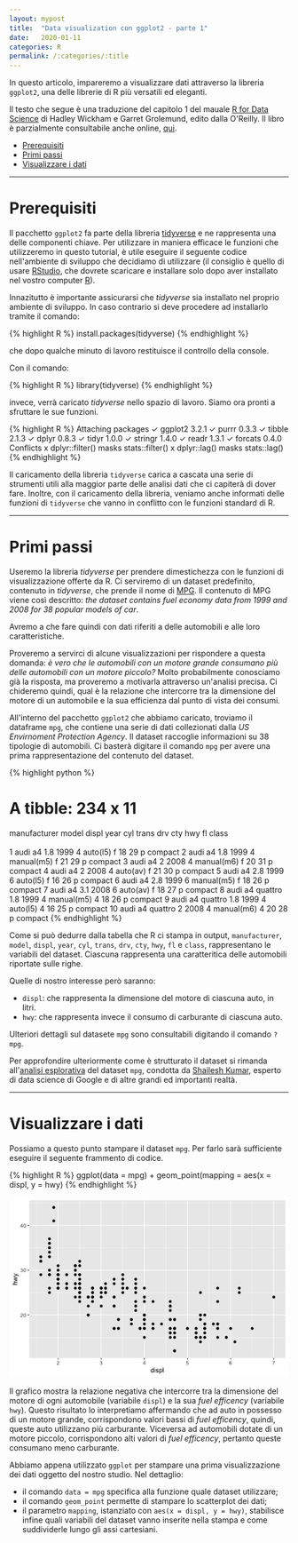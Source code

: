 ```yaml
---
layout: mypost
title:  "Data visualization con ggplot2 - parte 1"
date:   2020-01-11
categories: R
permalink: /:categories/:title
---
```


In questo articolo, impareremo a visualizzare dati attraverso la libreria `ggplot2`, una delle librerie di R più versatili ed eleganti.

Il testo che segue è una traduzione del capitolo 1 del mauale [R for Data Science][RForDataScienceLink] di Hadley Wickham e Garret Grolemund, edito dalla O'Reilly. Il libro è parzialmente consultabile anche online, [qui][RForDataScienceLinkOnline].
- [Prerequisiti](#prerequisiti)
- [Primi passi](#primi-passi)
- [Visualizzare i dati](#visualizzare-i-dati)

<hr>

Prerequisiti
============
Il pacchetto `ggplot2` fa parte della libreria [tidyverse][tidyverselink] e ne rappresenta una delle componenti chiave. Per utilizzare in maniera efficace le funzioni che utilizzeremo in questo tutorial, è utile eseguire il seguente codice nell'ambiente di sviluppo che decidiamo di utilizzare (il consiglio è quello di usare [RStudio][rstudiolink], che dovrete scaricare e installare solo dopo aver installato nel vostro computer [R][linguaggioRlink]).

Innazitutto è importante assicurarsi che _tidyverse_ sia installato nel proprio ambiente di sviluppo. In caso contrario si deve procedere ad installarlo tramite il comando:

{% highlight R %}
install.packages(tidyverse)
{% endhighlight %}

che dopo qualche minuto di lavoro restituisce il controllo della console.

Con il comando:

{% highlight R %}
library(tidyverse)
{% endhighlight %}

invece, verrà caricato _tidyverse_ nello spazio di lavoro. Siamo ora pronti a sfruttare le sue funzioni.

{% highlight R %}
Attaching packages
✓ ggplot2 3.2.1     ✓ purrr   0.3.3
✓ tibble  2.1.3     ✓ dplyr   0.8.3
✓ tidyr   1.0.0     ✓ stringr 1.4.0
✓ readr   1.3.1     ✓ forcats 0.4.0
Conflicts
x dplyr::filter() masks stats::filter()
x dplyr::lag()    masks stats::lag()
{% endhighlight %}

Il caricamento della libreria `tidyverse` carica a cascata una serie di strumenti utili alla maggior parte delle analisi dati che ci capiterà di dover fare. Inoltre, con il caricamento della libreria, veniamo anche informati delle funzioni di `tidyverse` che vanno in conflitto con le funzioni standard di R.

<hr>

Primi passi
===========
Useremo la libreria _tidyverse_ per prendere dimestichezza con le funzioni di visualizzazione offerte da R. Ci serviremo di un dataset predefinito, contenuto in _tidyverse_, che prende il nome di [MPG][datasetmpglink]. Il contenuto di MPG viene così descritto: _the dataset contains fuel economy data from 1999 and 2008 for 38 popular models of car_.

Avremo a che fare quindi con dati riferiti a delle automobili e alle loro caratteristiche.

Proveremo a servirci di alcune visualizzazioni per rispondere a questa domanda: _è vero che le automobili con un motore grande consumano più delle automobili con un motore piccolo?_ Molto probabilmente conosciamo già la risposta, ma proveremo a motivarla attraverso un'analisi precisa. Ci chideremo quindi, qual è la relazione che intercorre tra la dimensione del motore di un automobile e la sua efficienza dal punto di vista dei consumi.

All'interno del pacchetto `ggplot2` che abbiamo caricato, troviamo il dataframe `mpg`, che contiene una serie di dati collezionati dalla _US Envirnoment Protection Agency_. Il dataset raccoglie informazioni su 38 tipologie di automobili. Ci basterà digitare il comando `mpg` per avere una prima rappresentazione del contenuto del dataset.

{% highlight python %}
# A tibble: 234 x 11
   manufacturer model      displ  year   cyl trans      drv     cty   hwy fl    class  
   <chr>        <chr>      <dbl> <int> <int> <chr>      <chr> <int> <int> <chr> <chr>  
 1 audi         a4           1.8  1999     4 auto(l5)   f        18    29 p     compact
 2 audi         a4           1.8  1999     4 manual(m5) f        21    29 p     compact
 3 audi         a4           2    2008     4 manual(m6) f        20    31 p     compact
 4 audi         a4           2    2008     4 auto(av)   f        21    30 p     compact
 5 audi         a4           2.8  1999     6 auto(l5)   f        16    26 p     compact
 6 audi         a4           2.8  1999     6 manual(m5) f        18    26 p     compact
 7 audi         a4           3.1  2008     6 auto(av)   f        18    27 p     compact
 8 audi         a4 quattro   1.8  1999     4 manual(m5) 4        18    26 p     compact
 9 audi         a4 quattro   1.8  1999     4 auto(l5)   4        16    25 p     compact
10 audi         a4 quattro   2    2008     4 manual(m6) 4        20    28 p     compact
{% endhighlight %}

Come si può dedurre dalla tabella che R ci stampa in output, `manufacturer`, `model`, `displ`, `year`, `cyl`, `trans`, `drv`, `cty`, `hwy`, `fl` e `class`, rappresentano le variabili del dataset. Ciascuna rappresenta una caratteritica delle automobili riportate sulle righe.

Quelle di nostro interesse però saranno:

- `displ`: che rappresenta la dimensione del motore di ciascuna auto, in litri.
- `hwy`: che rappresenta invece il consumo di carburante di ciascuna auto.

Ulteriori dettagli sul datasete `mpg` sono consultabili digitando il comando `?mpg`.

Per approfondire ulteriormente come è strutturato il dataset si rimanda all'[analisi esplorativa][datasetmpglink] del dataset `mpg`, condotta da [Shailesh Kumar][KumarBioLink], esperto di data science di Google e di altre grandi ed importanti realtà.

<hr>

Visualizzare i dati
=====================
Possiamo a questo punto stampare il dataset `mpg`. Per farlo sarà sufficiente eseguire il seguente frammento di codice.

{% highlight R %}
ggplot(data = mpg) +
  geom_point(mapping = aes(x = displ, y = hwy)
{% endhighlight %}

![graph](/media/images/ggplot1.png)

Il grafico mostra la relazione negativa che intercorre tra la dimensione del motore di ogni automobile (variabile `displ`) e la sua _fuel efficency_ (variabile `hwy`). Questo risultato lo interpretiamo affermando che ad auto in possesso di un motore grande, corrispondono valori bassi di _fuel efficency_, quindi, queste auto utilizzano più carburante. Viceversa ad automobili dotate di un motore piccolo, corrispondono alti valori di _fuel efficency_, pertanto queste consumano meno carburante.

Abbiamo appena utilizzato `ggplot` per stampare una prima visualizzazione dei dati oggetto del nostro studio. Nel dettaglio:
- il comando `data = mpg` specifica alla funzione quale dataset utilizzare;
- il comando `geom_point` permette di stampare lo scatterplot dei dati;
- il parametro `mapping`, istanziato con `aes(x = displ, y = hwy)`, stabilisce infine quali variabili del dataset vanno inserite nella stampa e come suddividerle lungo gli assi cartesiani.

[KumarBioLink]: https://research.google/people/ShaileshKumar/
[datasetmpglink]: https://rpubs.com/shailesh/mpg-exploration
[linguaggioRlink]: https://cran.r-project.org/
[RForDataScienceLink]: https://www.oreilly.com/library/view/r-for-data/9781491910382/
[RForDataScienceLinkOnline]: https://r4ds.had.co.nz/
[tidyverselink]: https://www.tidyverse.org/
[rstudiolink]: https://rstudio.com/products/rstudio/download/
